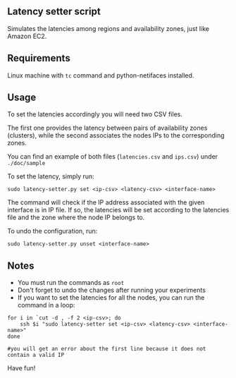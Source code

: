 ## Latency setter script

Simulates the latencies among regions and availability zones, just like Amazon EC2.

## Requirements

Linux machine with `tc` command and python-netifaces installed.

## Usage

To set the latencies accordingly you will need two CSV files.

The first one provides the latency between pairs of availability zones (clusters),
while the second associates the nodes IPs to the corresponding zones.

You can find an example of both files (`latencies.csv` and `ips.csv`) under `./doc/sample`

To set the latency, simply run:

    sudo latency-setter.py set <ip-csv> <latency-csv> <interface-name>

The command will check if the IP address associated with the given interface is in IP file. If so,
the latencies will be set according to the latencies file and the zone where the node IP belongs to.

To undo the configuration, run:

    sudo latency-setter.py unset <interface-name>


## Notes

- You must run the commands as `root`
- Don't forget to undo the changes after running your experiments
- If you want to set the latencies for all the nodes, you can run the command in a loop:
```
for i in `cut -d , -f 2 <ip-csv>; do
    ssh $i "sudo latency-setter set <ip-csv> <latency-csv> <interface-name>"
done

#you will get an error about the first line because it does not contain a valid IP

```

Have fun!
